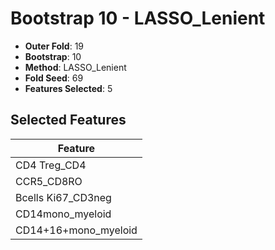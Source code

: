 # Bootstrap 10 - LASSO_Lenient

- **Outer Fold**: 19
- **Bootstrap**: 10
- **Method**: LASSO_Lenient
- **Fold Seed**: 69
- **Features Selected**: 5

## Selected Features

| Feature |
|---------|
| CD4 Treg_CD4 |
| CCR5_CD8RO |
| Bcells Ki67_CD3neg |
| CD14mono_myeloid |
| CD14+16+mono_myeloid |
